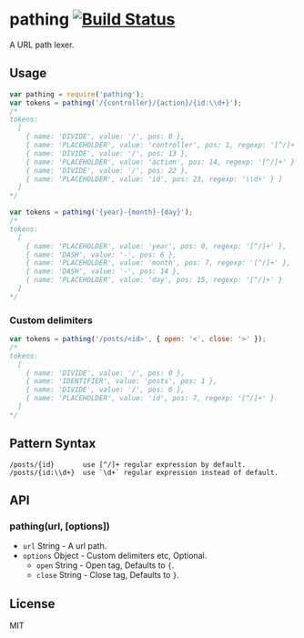 # pathing [![Build Status](https://travis-ci.org/fundon/pathing.svg)](https://travis-ci.org/fundon/pathing)

A URL path lexer.


## Usage

```js
var pathing = require('pathing');
var tokens = pathing('/{controller}/{action}/{id:\\d+}');
/*
tokens:
  [
    { name: 'DIVIDE', value: '/', pos: 0 },
    { name: 'PLACEHOLDER', value: 'controller', pos: 1, regexp: '[^/]+' },
    { name: 'DIVIDE', value: '/', pos: 13 },
    { name: 'PLACEHOLDER', value: 'action', pos: 14, regexp: '[^/]+' }
    { name: 'DIVIDE', value: '/', pos: 22 },
    { name: 'PLACEHOLDER', value: 'id', pos: 23, regexp: '\\d+' } ]
  ]
*/

var tokens = pathing('{year}-{month}-{day}');
/*
tokens:
  [
    { name: 'PLACEHOLDER', value: 'year', pos: 0, regexp: '[^/]+' },
    { name: 'DASH', value: '-', pos: 6 },
    { name: 'PLACEHOLDER', value: 'month', pos: 7, regexp: '[^/]+' },
    { name: 'DASH', value: '-', pos: 14 },
    { name: 'PLACEHOLDER', value: 'day', pos: 15, regexp: '[^/]+' }
  ]
*/
```

### Custom delimiters

```js
var tokens = pathing('/posts/<id>', { open: '<', close: '>' });
/*
tokens:
  [
    { name: 'DIVIDE', value: '/', pos: 0 },
    { name: 'IDENTIFIER', value: 'posts', pos: 1 },
    { name: 'DIVIDE', value: '/', pos: 6 },
    { name: 'PLACEHOLDER', value: 'id', pos: 7, regexp: '[^/]+' }
  ]
*/
```


## Pattern Syntax

```
/posts/{id}       use [^/]+ regular expression by default.
/posts/{id:\\d+}  use `\d+` regular expression instead of default.
```


## API

### pathing(url, [options])

* `url` String - A url path.
* `options` Object - Custom delimiters etc, Optional.
  * `open` String - Open tag, Defaults to `{`.
  * `close` String - Close tag, Defaults to `}`.


## License

MIT
